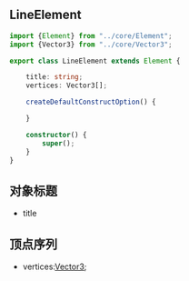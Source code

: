 LineElement
---

```ts
import {Element} from "../core/Element";
import {Vector3} from "../core/Vector3";

export class LineElement extends Element {

    title: string;
    vertices: Vector3[];

    createDefaultConstructOption() {

    }

    constructor() {
        super();
    }
}
```


对象标题
---
- title

顶点序列
---
- vertices:[Vector3](/class/event);
